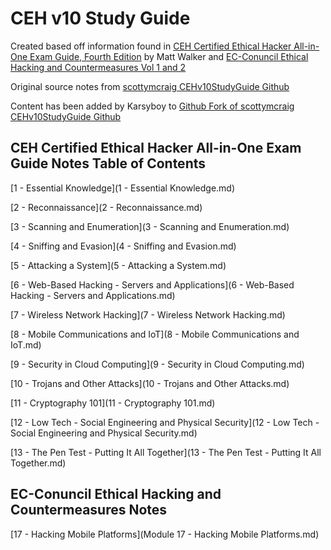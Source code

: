 # CEH v10 Study Guide

Created based off information found in [CEH Certified Ethical Hacker All-in-One Exam Guide, Fourth Edition](https://www.amazon.com/gp/product/126045455X/ref=ppx_yo_dt_b_asin_title_o02_s00?ie=UTF8&psc=1) by Matt Walker and [EC-Conuncil Ethical Hacking and Countermeasures Vol 1 and 2](https://store.eccouncil.org/product/cehv10-courseware/)

Original source notes from [scottymcraig CEHv10StudyGuide Github](https://github.com/scottymcraig/CEHv10StudyGuide)

Content has been added by Karsyboy to [Github Fork of scottymcraig CEHv10StudyGuide Github](https://github.com/karsyboy/CEHv10StudyGuide)

## CEH Certified Ethical Hacker All-in-One Exam Guide Notes Table of Contents

[1 - Essential Knowledge](1 - Essential Knowledge.md)

[2 - Reconnaissance](2 - Reconnaissance.md)

[3 - Scanning and Enumeration](3 - Scanning and Enumeration.md)

[4 - Sniffing and Evasion](4 - Sniffing and Evasion.md)

[5 - Attacking a System](5 - Attacking a System.md)

[6 - Web-Based Hacking - Servers and Applications](6 - Web-Based Hacking - Servers and Applications.md)

[7 - Wireless Network Hacking](7 - Wireless Network Hacking.md)

[8 - Mobile Communications and IoT](8 - Mobile Communications and IoT.md)

[9 - Security in Cloud Computing](9 - Security in Cloud Computing.md)

[10 - Trojans and Other Attacks](10 - Trojans and Other Attacks.md)

[11 - Cryptography 101](11 - Cryptography 101.md)

[12 - Low Tech - Social Engineering and Physical Security](12 - Low Tech - Social Engineering and Physical Security.md)

[13 - The Pen Test - Putting It All Together](13 - The Pen Test - Putting It All Together.md)

## EC-Conuncil Ethical Hacking and Countermeasures Notes
[17 - Hacking Mobile Platforms](Module 17 - Hacking Mobile Platforms.md)